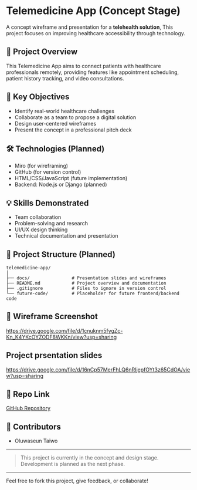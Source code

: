 # Telemedicine App (Concept Stage)

A concept wireframe and presentation for a **telehealth solution**, This project focuses on improving healthcare accessibility through technology.

## 🌟 Project Overview
This Telemedicine App aims to connect patients with healthcare professionals remotely, providing features like appointment scheduling, patient history tracking, and video consultations.

## 🎯 Key Objectives
- Identify real-world healthcare challenges
- Collaborate as a team to propose a digital solution
- Design user-centered wireframes
- Present the concept in a professional pitch deck

## 🛠 Technologies (Planned)
- Miro (for wireframing)
- GitHub (for version control)
- HTML/CSS/JavaScript (future implementation)
- Backend: Node.js or Django (planned)

## 💡 Skills Demonstrated
- Team collaboration
- Problem-solving and research
- UI/UX design thinking
- Technical documentation and presentation

## 📁 Project Structure (Planned)
```
telemedicine-app/
│
├── docs/                # Presentation slides and wireframes
├── README.md            # Project overview and documentation
├── .gitignore           # Files to ignore in version control
└── future-code/         # Placeholder for future frontend/backend code
```

## 📸 Wireframe Screenshot
https://drive.google.com/file/d/1cnuknm5fygZc-Kn_K4YKcOYZODF8WKKn/view?usp=sharing

## Project prsentation slides
https://drive.google.com/file/d/16nCp57MerFhLQ6nRIjepfOYt3z65CdOA/view?usp=sharing

## 📍 Repo Link
[GitHub Repository](https://github.com/Oluwaseun-bit-ui/telemedicine-app)

## 🙌 Contributors
- Oluwaseun Taiwo


---
> This project is currently in the concept and design stage. Development is planned as the next phase.

---

Feel free to fork this project, give feedback, or collaborate!


